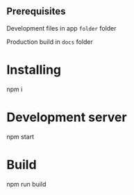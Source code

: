 ## Prerequisites
 Development files in app `folder` folder
 
 Production build in `docs` folder


# Installing
 npm i

# Development server
 npm start

# Build
 npm run build
